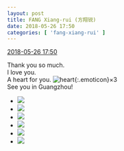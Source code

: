 ```yaml
---
layout: post
title: FANG Xiang-rui (方翔锐)
date: 2018-05-26 17:50
categories: [ 'fang-xiang-rui' ]
---
```


<div class="weibo-info">
  <a href="https://weibo.com/6117583008/GiseOubt8">2018-05-26 17:50</a>
</div>

Thank you so much.  
I love you.  
A heart for you. ![heart](https://img.t.sinajs.cn/t4/appstyle/expression/ext/normal/8a/2018new_xin_org.png){:.emoticon}×3  
See you in Guangzhou!

<!-- more -->

<ul class="weibo-pic-list-2">
  <li class="weibo-pic">
    <a href="https://wx3.sinaimg.cn/mw690/006G0KNGgy1frovta7wtfj31hg1hgk85.jpg"><img src="https://wx3.sinaimg.cn/thumb150/006G0KNGgy1frovta7wtfj31hg1hgk85.jpg"/></a>
  </li>
  <li class="weibo-pic">
    <a href="https://wx1.sinaimg.cn/mw690/006G0KNGgy1frovtjhal2j31hg1hg19s.jpg"><img src="https://wx1.sinaimg.cn/thumb150/006G0KNGgy1frovtjhal2j31hg1hg19s.jpg"/></a>
  </li>
  <li class="weibo-pic">
    <a href="https://wx2.sinaimg.cn/mw690/006G0KNGgy1frovteipcij31hg1hgh01.jpg"><img src="https://wx2.sinaimg.cn/thumb150/006G0KNGgy1frovteipcij31hg1hgh01.jpg"/></a>
  </li>
  <li class="weibo-pic">
    <a href="https://wx1.sinaimg.cn/mw690/006G0KNGgy1frovtfydfvj31hg1hg7km.jpg"><img src="https://wx1.sinaimg.cn/thumb150/006G0KNGgy1frovtfydfvj31hg1hg7km.jpg"/></a>
  </li>
  <li class="weibo-pic">
    <a href="https://wx4.sinaimg.cn/mw690/006G0KNGgy1frovthea0mj31hg1hg4g0.jpg"><img src="https://wx4.sinaimg.cn/thumb150/006G0KNGgy1frovthea0mj31hg1hg4g0.jpg"/></a>
  </li>
  <li class="weibo-pic">
    <a href="https://wx1.sinaimg.cn/mw690/006G0KNGgy1frovtd49y1j31hg1hgk6p.jpg"><img src="https://wx1.sinaimg.cn/thumb150/006G0KNGgy1frovtd49y1j31hg1hgk6p.jpg"/></a>
  </li>
</ul>
